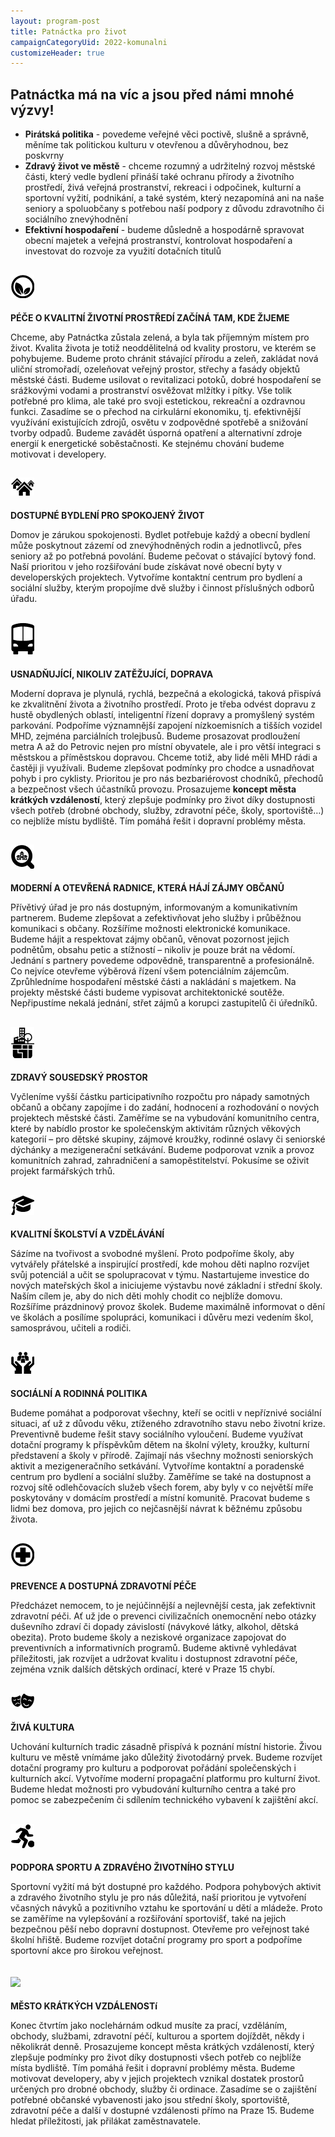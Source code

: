 ```yaml
---
layout: program-post
title: Patnáctka pro život
campaignCategoryUid: 2022-komunalni
customizeHeader: true
---
```

## Patnáctka má na víc a jsou před námi mnohé výzvy!
* **Pirátská politika** - povedeme veřejné věci poctivě, slušně a správně, měníme tak politickou kulturu v otevřenou a důvěryhodnou, bez poskvrny
* **Zdravý život ve městě** - chceme rozumný a udržitelný rozvoj městské části, který vedle bydlení přináší také ochranu přírody a životního prostředí, živá veřejná prostranství, rekreaci i odpočinek, kulturní a sportovní vyžití, podnikání, a také systém, který nezapomíná ani na naše seniory a spoluobčany s potřebou naší podpory z důvodu zdravotního či sociálního znevýhodnění
* **Efektivní hospodaření** - budeme důsledně a hospodárně spravovat obecní majetek a veřejná prostranství, kontrolovat hospodaření a investovat do rozvoje za využití dotačních titulů

## ![](/program/img//zivotni_prostredi.jpg)
**PÉČE O KVALITNÍ ŽIVOTNÍ PROSTŘEDÍ ZAČÍNÁ TAM, KDE ŽIJEME**

Chceme, aby Patnáctka zůstala zelená, a byla tak příjemným místem pro život. Kvalita života je totiž neoddělitelná od kvality prostoru, ve kterém se pohybujeme. Budeme proto chránit stávající přírodu a zeleň, zakládat nová uliční stromořadí, ozeleňovat veřejný prostor, střechy a fasády objektů městské části. Budeme usilovat o revitalizaci potoků, dobré hospodaření se srážkovými vodami a prostranství osvěžovat mlžítky i pítky. Vše tolik potřebné pro klima, ale také pro svoji estetickou, rekreační a ozdravnou funkci. Zasadíme se o přechod na cirkulární ekonomiku, tj. efektivnější využívání existujících zdrojů, osvětu v zodpovědné spotřebě a snižování tvorby odpadů. Budeme zavádět úsporná opatření a alternativní zdroje energií k energetické soběstačnosti. Ke stejnému chování budeme motivovat i developery.

## ![](/program/img//bydleni.jpg)
**DOSTUPNÉ BYDLENÍ PRO SPOKOJENÝ ŽIVOT**

Domov je zárukou spokojenosti. Bydlet potřebuje každý a obecní bydlení může poskytnout zázemí od znevýhodněných rodin a jednotlivců, přes seniory až po potřebná povolání. Budeme pečovat o stávající bytový fond. Naší prioritou v jeho rozšiřování bude získávat nové obecní byty v developerských projektech. Vytvoříme kontaktní centrum pro bydlení a sociální služby, kterým propojíme dvě služby i činnost příslušných odborů úřadu.

## ![](/program/img//mhd.jpg)
**USNADŇUJÍCÍ, NIKOLIV ZATĚŽUJÍCÍ, DOPRAVA**

Moderní doprava je plynulá, rychlá, bezpečná a ekologická, taková přispívá ke zkvalitnění života a životního prostředí. Proto je třeba odvést dopravu z hustě obydlených oblastí, inteligentní řízení dopravy a promyšlený systém parkování. Podpoříme významnější zapojení nízkoemisních a tišších vozidel MHD, zejména parciálních trolejbusů. Budeme prosazovat prodloužení metra A až do Petrovic nejen pro místní obyvatele, ale i pro větší integraci s městskou a příměstskou dopravou. Chceme totiž, aby lidé měli MHD rádi a častěji ji využívali. Budeme zlepšovat podmínky pro chodce a usnadňovat pohyb i pro cyklisty. Prioritou je pro nás bezbariérovost chodníků, přechodů a bezpečnost všech účastníků provozu. Prosazujeme **koncept města krátkých vzdáleností**, který zlepšuje podmínky pro život díky dostupnosti všech potřeb (drobné obchody, služby, zdravotní péče, školy, sportoviště…) co nejblíže místu bydliště. Tím pomáhá řešit i dopravní problémy města.

## ![](/program/img//otevrena_radnice.jpg)
**MODERNÍ A OTEVŘENÁ RADNICE, KTERÁ HÁJÍ ZÁJMY OBČANŮ**

Přívětivý úřad je pro nás dostupným, informovaným a komunikativním partnerem. Budeme zlepšovat a zefektivňovat jeho služby i průběžnou komunikaci s občany. Rozšíříme možnosti elektronické komunikace. Budeme hájit a respektovat zájmy občanů, věnovat pozornost jejich podnětům, obsahu petic a stížností – nikoliv je pouze brát na vědomí. Jednání s partnery povedeme odpovědně, transparentně a profesionálně. Co nejvíce otevřeme výběrová řízení všem potenciálním zájemcům. Zprůhledníme hospodaření městské části a nakládání s majetkem. Na projekty městské části budeme vypisovat architektonické soutěže. Nepřipustíme nekalá jednání, střet zájmů a korupci zastupitelů či úředníků.

## ![](/program/img//uzemni_planovani.jpg)
**ZDRAVÝ SOUSEDSKÝ PROSTOR**

Vyčleníme vyšší částku participativního rozpočtu pro nápady samotných občanů a občany zapojíme i do zadání, hodnocení a rozhodování o nových projektech městské části. Zaměříme se na vybudování komunitního centra, které by nabídlo prostor ke společenským aktivitám různých věkových kategorií – pro dětské skupiny, zájmové kroužky, rodinné oslavy či seniorské dýchánky a mezigenerační setkávání. Budeme podporovat vznik a provoz komunitních zahrad, zahradničení a samopěstitelství. Pokusíme se oživit projekt farmářských trhů.

## ![](/program/img//vzdelavani_a_skolstvi.jpg)
**KVALITNÍ ŠKOLSTVÍ A VZDĚLÁVÁNÍ**

Sázíme na tvořivost a svobodné myšlení. Proto podpoříme školy, aby vytvářely přátelské a inspirující prostředí, kde mohou děti naplno rozvíjet svůj potenciál a učit se spolupracovat v týmu. Nastartujeme investice do nových mateřských škol a iniciujeme výstavbu nové základní i střední školy. Naším cílem je, aby do nich děti mohly chodit co nejblíže domovu. Rozšíříme prázdninový provoz školek. Budeme maximálně informovat o dění ve školách a posílíme spolupráci, komunikaci i důvěru mezi vedením škol, samosprávou, učiteli a rodiči.

## ![](/program/img//pece_a_rodina.jpg)
**SOCIÁLNÍ A RODINNÁ POLITIKA**

Budeme pomáhat a podporovat všechny, kteří se ocitli v nepříznivé sociální situaci, ať už z důvodu věku, ztíženého zdravotního stavu nebo životní krize. Preventivně budeme řešit stavy sociálního vyloučení. Budeme využívat dotační programy k příspěvkům dětem na školní výlety, kroužky, kulturní představení a školy v přírodě. Zajímají nás všechny možnosti seniorských aktivit a mezigeneračního setkávání. Vytvoříme kontaktní a poradenské centrum pro bydlení a sociální služby. Zaměříme se také na dostupnost a rozvoj sítě odlehčovacích služeb všech forem, aby byly v co největší míře poskytovány v domácím prostředí a místní komunitě. Pracovat budeme s lidmi bez domova, pro jejich co nejčasnější návrat k běžnému způsobu života.

## ![](/program/img//zdravotnictvi.jpg)
**PREVENCE A DOSTUPNÁ ZDRAVOTNÍ PÉČE**

Předcházet nemocem, to je nejúčinnější a nejlevnější cesta, jak zefektivnit zdravotní péči. Ať už jde o prevenci civilizačních onemocnění nebo otázky duševního zdraví či dopady závislostí (návykové látky, alkohol, dětská obezita). Proto budeme školy a neziskové organizace zapojovat do preventivních a informativních programů. Budeme aktivně vyhledávat příležitosti, jak rozvíjet a udržovat kvalitu i dostupnost zdravotní péče, zejména vznik dalších dětských ordinací, které v Praze 15 chybí.

## ![](/program/img//kultura.jpg)
**ŽIVÁ KULTURA**

Uchování kulturních tradic zásadně přispívá k poznání místní historie. Živou kulturu ve městě vnímáme jako důležitý životodárný prvek. Budeme rozvíjet dotační programy pro kulturu a podporovat pořádání společenských i kulturních akcí. Vytvoříme moderní propagační platformu pro kulturní život. Budeme hledat možnosti pro vybudování kulturního centra a také pro pomoc se zabezpečením či sdílením technického vybavení k zajištění akcí.

## ![](/program/img//sport.jpg)
**PODPORA SPORTU A ZDRAVÉHO ŽIVOTNÍHO STYLU**

Sportovní vyžití má být dostupné pro každého. Podpora pohybových aktivit a zdravého životního stylu je pro nás důležitá, naší prioritou je vytvoření včasných návyků a pozitivního vztahu ke sportování u dětí a mládeže. Proto se zaměříme na vylepšování a rozšiřování sportovišť, také na jejich bezpečnou pěší nebo dopravní dostupnost. Otevřeme pro veřejnost také školní hřiště. Budeme rozvíjet dotační programy pro sport a podpoříme sportovní akce pro širokou veřejnost.

## ![](/program/img//nic.jpg)
**MĚSTO KRÁTKÝCH VZDÁLENOSTí**

Konec čtvrtím jako noclehárnám odkud musíte za prací, vzděláním, obchody, službami, zdravotní péčí, kulturou a sportem dojíždět, někdy i několikrát denně. Prosazujeme koncept města krátkých vzdáleností, který zlepšuje podmínky pro život díky dostupnosti všech potřeb co nejblíže místa bydliště. Tím pomáhá řešit i dopravní problémy města. Budeme motivovat developery, aby v jejich projektech vznikal dostatek prostorů určených pro drobné obchody, služby či ordinace. Zasadíme se o zajištění potřebné občanské vybavenosti jako jsou střední školy, sportoviště, zdravotní péče a další v dostupné vzdálenosti přímo na Praze 15. Budeme hledat příležitosti, jak přilákat zaměstnavatele.

